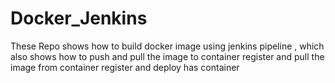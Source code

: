 # Docker_Jenkins

These Repo shows how to build docker image using jenkins pipeline , which also shows how to push and pull the image to container register and pull the image from container register and deploy has container
